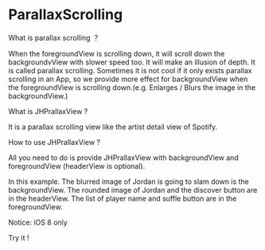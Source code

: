 ParallaxScrolling
=================

What is parallax scrolling ？

When the foregroundView is scrolling down, it will scroll down the backgroundvView with slower speed too. It will make an illusion of depth. It is called parallax scrolling.
Sometimes it is not cool if it only exists parallax scrolling in an App, so we provide more effect for backgroundView when the foregroundView is scrolling down.(e.g. Enlarges / Blurs the image in the backgroundView.)

What is JHPrallaxView ?

It is a parallax scrolling view like the artist detail view of Spotify.

How to use JHPrallaxView ?

All you need to do is provide JHPrallaxView with backgroundView and foregroundView (headerView is optional).

In this example.
The blurred image of Jordan is going to slam down is the backgroundView.
The rounded image of Jordan and the discover button are in the headerView.
The list of player name and suffle button are in the foregroundView.

Notice: iOS 8 only

Try it !
